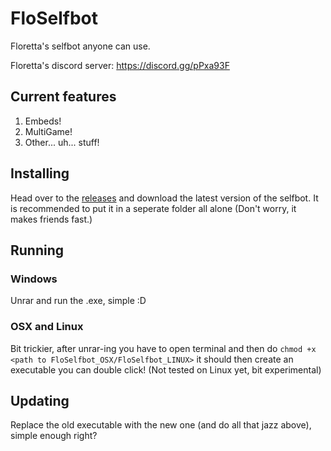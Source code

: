 # FloSelfbot
Floretta's selfbot anyone can use.

Floretta's discord server: https://discord.gg/pPxa93F

## Current features

1. Embeds!
2. MultiGame!
3. Other... uh... stuff!

## Installing
Head over to the [releases](https://github.com/Moonlington/FloSelfbot/releases) and download the latest version of the selfbot. It is recommended to put it in a seperate folder all alone (Don't worry, it makes friends fast.)

## Running
### Windows
Unrar and run the .exe, simple :D
### OSX and Linux
Bit trickier, after unrar-ing you have to open terminal and then do `chmod +x <path to FloSelfbot_OSX/FloSelfbot_LINUX>` it should then create an executable you can double click! (Not tested on Linux yet, bit experimental)

## Updating
Replace the old executable with the new one (and do all that jazz above), simple enough right?

